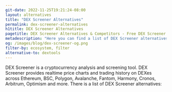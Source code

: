 ```yaml
---
git-date: 2022-11-25T19:21:24-08:00
layout: alternatives
title: "DEX Screener Alternatives"
permalink: dex-screener-alternatives
h1title: DEX Screener Alternatives
pagetitle: DEX Screener Alternatives & Competitors - Free DEX Screener Alternatives
metadescription: "Here you can find a list of DEX Screener alternatives (including free ones)."
og: /images/blog/dex-screener-og.png
filter-by: ecosystem, filter
alternative-to: dextools
---
```


DEX Screener is a cryptocurrency analysis and screening tool. DEX Screener provides realtime price charts and trading history on DEXes across Ethereum, BSC, Polygon, Avalanche, Fantom, Harmony, Cronos, Arbitrum, Optimism and more. There is a list of DEX Screener alternatives:
